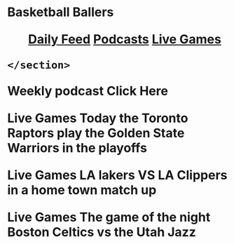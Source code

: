 <!DOCTYPE html>
<html lang="en">
<head><H1>Basketball Ballers<head>
  <div class="nav-links">
                        <ul>
                            <liv><a href="Daily%20Feed.html">Daily Feed</a></liv>
                            <liv><a href="Podcasts.html">Podcasts</a></liv>
                            <liv><a href="Live%20Games.html">Live Games</a></liv>
                        </ul>
                    </div>
  <meta charset="UTF-8">
  <title>Basketball Ballers</title>
  <link rel="stylesheet" href="main.css">
<body>
    <section class="header">



    </section>
<p>Weekly podcast
Click Here</p>

<p></p></body>Live Games<body> Today the Toronto Raptors play the Golden State Warriors in the playoffs</body></p>
<p></p></body>Live Games<body> LA lakers VS LA Clippers in a home town match up</p>
</body>Live Games<body> The game of the night Boston Celtics vs the Utah Jazz</body>
</html>

